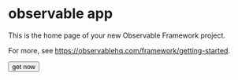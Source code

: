 # observable app

This is the home page of your new Observable Framework project.

For more, see <https://observablehq.com/framework/getting-started>.

<button
    hx-get="http://localhost:8080/now"
    hx-target="#now"
    hx-swap="innerHTML">get now</button>

<div id="now"></div>
